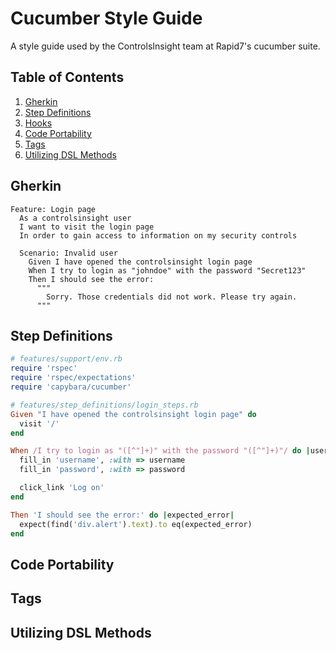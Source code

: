 # Cucumber Style Guide
A style guide used by the ControlsInsight team at Rapid7's cucumber suite.

## Table of Contents
1. [Gherkin](#gherkin)
1. [Step Definitions](#step-definitions)
1. [Hooks](#hooks)
1. [Code Portability](#code-portability)
1. [Tags](#tags)
1. [Utilizing DSL Methods](#utilizing-dsl-methods)

## Gherkin
```gherkin
Feature: Login page
  As a controlsinsight user
  I want to visit the login page
  In order to gain access to information on my security controls

  Scenario: Invalid user
    Given I have opened the controlsinsight login page
    When I try to login as "johndoe" with the password "Secret123"
    Then I should see the error:
      """
        Sorry. Those credentials did not work. Please try again.
      """
```

## Step Definitions
```ruby
# features/support/env.rb
require 'rspec'
require 'rspec/expectations'
require 'capybara/cucumber'

# features/step_definitions/login_steps.rb
Given "I have opened the controlsinsight login page" do
  visit '/'
end

When /I try to login as "([^"]+)" with the password "([^"]+)"/ do |username, password|
  fill_in 'username', :with => username
  fill_in 'password', :with => password

  click_link 'Log on'
end

Then 'I should see the error:' do |expected_error|
  expect(find('div.alert').text).to eq(expected_error)
end
```


## Code Portability


## Tags

## Utilizing DSL Methods
